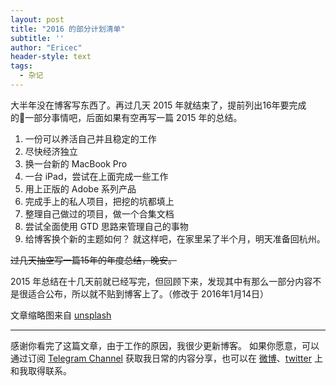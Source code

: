 ```yaml
---
layout: post
title: "2016 的部分计划清单"
subtitle: ''
author: "Ericec"
header-style: text
tags:
  - 杂记
---
```


大半年没在博客写东西了。再过几天 2015 年就结束了，提前列出16年要完成的一部分事情吧，后面如果有空再写一篇 2015 年的总结。

1.  一份可以养活自己并且稳定的工作
2.  尽快经济独立
3.  换一台新的 MacBook Pro
4.  一台 iPad，尝试在上面完成一些工作
5.  用上正版的 Adobe 系列产品
6.  完成手上的私人项目，把挖的坑都填上
7.  整理自己做过的项目，做一个合集文档
8.  尝试全面使用 GTD 思路来管理自己的事物
9.  给博客换个新的主题如何？
就这样吧，在家里呆了半个月，明天准备回杭州。

<del>过几天抽空写一篇15年的年度总结，晚安。</del>

2015 年总结在十几天前就已经写完，但回顾下来，发现其中有那么一部分内容不是很适合公布，所以就不贴到博客上了。（修改于 2016年1月14日）

文章缩略图来自 [unsplash](https://unsplash.com/photos/mU_aX6JBYmg)

---
感谢你看完了这篇文章，由于工作的原因，我很少更新博客。
如果你愿意，可以通过订阅 [Telegram Channel](https://t.me/ericectalk) 获取我日常的内容分享，也可以在 [微博](https://weibo.com/719951113)、[twitter](https://twitter.com/ericecchou) 上和我取得联系。
